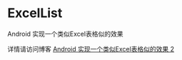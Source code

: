 # ExcelList
 Android 实现一个类似Excel表格似的效果

详情请访问博客 [ Android 实现一个类似Excel表格似的效果 2 ](http://yuqianglianshou.com/2020/12/android_excellist/)